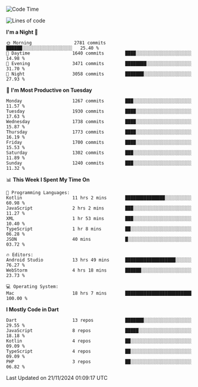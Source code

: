 <!--START_SECTION:waka-->
![Code Time](http://img.shields.io/badge/Code%20Time-897%20hrs%2036%20mins-blue)

![Lines of code](https://img.shields.io/badge/From%20Hello%20World%20I%27ve%20Written-3.6%20million%20lines%20of%20code-blue)

**I'm a Night 🦉** 

```text
🌞 Morning                2781 commits        ██████░░░░░░░░░░░░░░░░░░░   25.40 % 
🌆 Daytime                1640 commits        ████░░░░░░░░░░░░░░░░░░░░░   14.98 % 
🌃 Evening                3471 commits        ████████░░░░░░░░░░░░░░░░░   31.70 % 
🌙 Night                  3058 commits        ███████░░░░░░░░░░░░░░░░░░   27.93 % 
```
📅 **I'm Most Productive on Tuesday** 

```text
Monday                   1267 commits        ███░░░░░░░░░░░░░░░░░░░░░░   11.57 % 
Tuesday                  1930 commits        ████░░░░░░░░░░░░░░░░░░░░░   17.63 % 
Wednesday                1738 commits        ████░░░░░░░░░░░░░░░░░░░░░   15.87 % 
Thursday                 1773 commits        ████░░░░░░░░░░░░░░░░░░░░░   16.19 % 
Friday                   1700 commits        ████░░░░░░░░░░░░░░░░░░░░░   15.53 % 
Saturday                 1302 commits        ███░░░░░░░░░░░░░░░░░░░░░░   11.89 % 
Sunday                   1240 commits        ███░░░░░░░░░░░░░░░░░░░░░░   11.32 % 
```


📊 **This Week I Spent My Time On** 

```text
💬 Programming Languages: 
Kotlin                   11 hrs 2 mins       ███████████████░░░░░░░░░░   60.98 % 
JavaScript               2 hrs 2 mins        ███░░░░░░░░░░░░░░░░░░░░░░   11.27 % 
XML                      1 hr 53 mins        ███░░░░░░░░░░░░░░░░░░░░░░   10.40 % 
TypeScript               1 hr 8 mins         ██░░░░░░░░░░░░░░░░░░░░░░░   06.28 % 
JSON                     40 mins             █░░░░░░░░░░░░░░░░░░░░░░░░   03.72 % 

🔥 Editors: 
Android Studio           13 hrs 49 mins      ███████████████████░░░░░░   76.27 % 
WebStorm                 4 hrs 18 mins       ██████░░░░░░░░░░░░░░░░░░░   23.73 % 

💻 Operating System: 
Mac                      18 hrs 7 mins       █████████████████████████   100.00 % 
```

**I Mostly Code in Dart** 

```text
Dart                     13 repos            ███████░░░░░░░░░░░░░░░░░░   29.55 % 
JavaScript               8 repos             █████░░░░░░░░░░░░░░░░░░░░   18.18 % 
Kotlin                   4 repos             ██░░░░░░░░░░░░░░░░░░░░░░░   09.09 % 
TypeScript               4 repos             ██░░░░░░░░░░░░░░░░░░░░░░░   09.09 % 
PHP                      3 repos             ██░░░░░░░░░░░░░░░░░░░░░░░   06.82 % 
```




 Last Updated on 21/11/2024 01:09:17 UTC
<!--END_SECTION:waka-->
